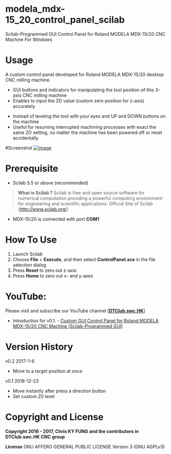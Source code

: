 # modela_mdx-15_20_control_panel_scilab
Scilab-Programmed GUI Control Panel for Roland MODELA MDX-15/20 CNC Machine For Windows

# Usage
A custom control panel developed for Roland MODELA MDX-15/20 desktop CNC milling machine.
- GUI buttons and indicators for manipulating the tool position of this 3-axis CNC milling machine
- Enables to input the ZO value (custom zero position for z-axis) accurately
 * Instead of leveling the tool with your eyes and UP and DOWN buttons on the machine
 * Useful for resuming interrupted machining processes with exact the same ZO setting, no matter the machine has been powered off or reset accidentally 
 
#Screenshot
<a href='http://101img8.info/img-5891fdd97b172.html'><img src='http://101img8.info/thumb/5891fdd97b172.png' alt='image' /></a>

# Prerequisite
* Scilab 5.5 or above (recommended)
> **What is Scilab ?** 
> Scilab is free and open source software for numerical computation providing a powerful computing environment for engineering and scientific applications. Official Site of Scilab (http://www.scilab.org/)
* MDX-15/20 is connected with port **COM1**

# How To Use
1. Launch Scilab
2. Choose **File** > **Execute**, and then select **ControlPanel.sce** in the file selection dialog
3. Press **Reset** to zero out z-axis
4. Press **Home** to zero out x- and y-axes

# YouTube:
Please visit and subscribe our YouTube channel [**[DTClub.swc.HK](https://www.youtube.com/channel/UCGlT2itihZuRxMckNcfcA3A)**]

* Introduction for v0.1. - [Custom GUI Control Panel for Roland MODELA MDX-15/20 CNC Machine (Scilab-Programmed GUI)](https://youtu.be/1qtFWHFQnls)

# Version History
v0.2 2017-1-6
- Move to a target position at once

v0.1 2016-12-23
- Move instantly after press a direction button
- Set custom Z0 level

# Copyright and License
**Copyright 2016 - 2017, Chris KY FUNG and the contributors in DTClub.swc.HK CNC group**

**License** GNU AFFERO GENERAL PUBLIC LICENSE Version 3 (GNU AGPLv3)
